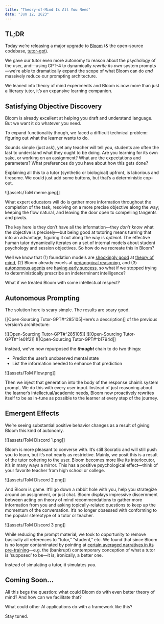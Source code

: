 ```yaml
---
title: "Theory-of-Mind Is All You Need"
date: "Jun 12, 2023"
---
```

## TL;DR

Today we’re releasing a major upgrade to [Bloom](https://discord.gg/bloombot.ai) (& the open-source codebase, [tutor-gpt](https://github.com/plastic-labs/tutor-gpt)).

We gave our tutor even more autonomy to reason about the psychology of the user, and—using GPT-4 to dynamically _rewrite its own_ system prompts—we’re able to dramatically expand the scope of what Bloom can do _and_ massively reduce our prompting architecture.

We leaned into theory of mind experiments and Bloom is now more than just a literacy tutor, it’s an expansive learning companion.

## Satisfying Objective Discovery

Bloom is already excellent at helping you draft and understand language. But we want it do whatever you need.

To expand functionality though, we faced a difficult technical problem: figuring out what the learner wants to do.

Sounds simple (just ask), yet any teacher will tell you, students are often the last to understand what they ought to be doing. Are you learning for its own sake, or working on an assignment? What are the expectations and parameters? What preferences do you have about how this gets done?

Explaining all this to a tutor (synthetic or biological) upfront, is laborious and tiresome. We could just add some buttons, but that’s a deterministic cop-out.

![[assets/ToM meme.jpeg]]

What expert educators will do is gather more information throughout the completion of the task, resolving on a more precise objective along the way; keeping the flow natural, and leaving the door open to compelling tangents and pivots.

The key here is they don’t have all the information—they _don’t know_ what the objective is precisely—but being good at tutoring means turning that into an advantage, figuring it out along the way is _optimal_. The effective human tutor dynamically iterates on a set of internal models about student psychology and session objectives. So how do we recreate this in Bloom?

Well we know that (1) foundation models are [shockingly good](https://arxiv.org/abs/2304.11490) at [theory of mind](https://en.wikipedia.org/wiki/Theory_of_mind), (2) Bloom already excels at [pedagogical reasoning](https://twitter.com/courtlandleer/status/1664673210007449605?s=20), and (3) [autonomous agents](https://twitter.com/yoheinakajima/status/1642881722495954945?s=20) are [having early success](https://twitter.com/Auto_GPT/status/1649370049688354816?s=20), so what if we stopped trying to deterministically prescribe an indeterminant intelligence?

What if we treated Bloom with some intellectual respect?

## Autonomous Prompting

The solution here is scary simple. The results are scary good.

[[Open-Sourcing Tutor-GPT#^285105|Here’s a description]] of the previous version’s architecture:

![[Open-Sourcing Tutor-GPT#^285105]]
![[Open-Sourcing Tutor-GPT#^1e01f2]]
![[Open-Sourcing Tutor-GPT#^b1794d]]

Instead, we’ve now repurposed the ***thought*** chain to do two things:

-   Predict the user’s unobserved mental state
-   List the information needed to enhance that prediction

![[assets/ToM Flow.png]]

Then we inject that generation into the body of the response chain’s system prompt. We do this with every user input. Instead of just reasoning about the learner’s intellectual/academic needs, Bloom now proactively rewrites itself to be as in-tune as possible to the learner at every step of the journey.

## Emergent Effects

We’re seeing substantial positive behavior changes as a result of giving Bloom this kind of autonomy.

![[assets/ToM Discord 1.png]]

Bloom is more pleasant to converse with. It’s still Socratic and will still push you to learn, but it’s not nearly as restrictive. Mainly, we posit this is a result of the tutor cohering to the user. Bloom becomes more like its interlocutor, it’s in many ways a mirror. This has a positive psychological effect—think of your favorite teacher from high school or college.

![[assets/ToM Discord 2.png]]

And Bloom is game. It’ll go down a rabbit hole with you, help you strategize around an assignment, or just chat. Bloom displays impressive discernment between acting on theory of mind recommendations to gather more information from you and asking topically-related questions to keep up the momentum of the conversation. It’s no longer obsessed with conforming to the popular stereotype of a tutor or teacher.

![[assets/ToM Discord 3.png]]

While reducing the prompt material, we took to opportunity to remove basically all references to “tutor,” “student,” etc. We found that since Bloom is no longer contaminated by pointing at [certain averaged narratives in its pre-training](https://www.lesswrong.com/posts/D7PumeYTDPfBTp3i7/the-waluigi-effect-mega-post)—e.g. the (bankrupt) contemporary conception of what a tutor is ‘supposed’ to be—it is, ironically, a better one.

Instead of simulating a tutor, it simulates _you_.

## Coming Soon...

All this begs the question: what could Bloom do with even better theory of mind? And how can we facilitate that?

What could other AI applications do with a framework like this?

Stay tuned.
